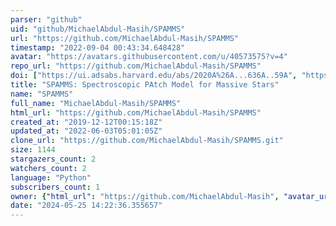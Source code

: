 ```yaml
---
parser: "github"
uid: "github/MichaelAbdul-Masih/SPAMMS"
url: "https://github.com/MichaelAbdul-Masih/SPAMMS"
timestamp: "2022-09-04 00:43:34.648428"
avatar: "https://avatars.githubusercontent.com/u/40573575?v=4"
repo_url: "https://github.com/MichaelAbdul-Masih/SPAMMS"
doi: ["https://ui.adsabs.harvard.edu/abs/2020A%26A...636A..59A", "https://ui.adsabs.harvard.edu/abs/2022ascl.soft08013A/abstract"]
title: "SPAMMS: Spectroscopic PAtch Model for Massive Stars"
name: "SPAMMS"
full_name: "MichaelAbdul-Masih/SPAMMS"
html_url: "https://github.com/MichaelAbdul-Masih/SPAMMS"
created_at: "2019-12-12T00:15:18Z"
updated_at: "2022-06-03T05:01:05Z"
clone_url: "https://github.com/MichaelAbdul-Masih/SPAMMS.git"
size: 1144
stargazers_count: 2
watchers_count: 2
language: "Python"
subscribers_count: 1
owner: {"html_url": "https://github.com/MichaelAbdul-Masih", "avatar_url": "https://avatars.githubusercontent.com/u/40573575?v=4", "login": "MichaelAbdul-Masih", "type": "User"}
date: "2024-05-25 14:22:36.355657"
---
```

